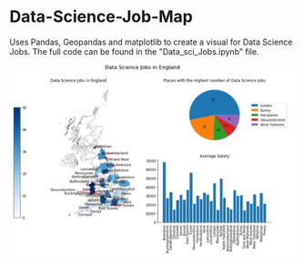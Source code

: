 # Data-Science-Job-Map
Uses Pandas, Geopandas and matplotlib to create a visual for Data Science Jobs. The full code can be found in the "Data_sci_Jobs.ipynb" file.

<img src="graph.JPG">
